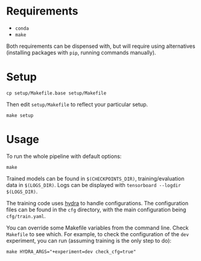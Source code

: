 # Requirements

  - `conda`
  - `make`

Both requirements can be dispensed with, but will require using alternatives (installing packages with `pip`, running commands manually).

# Setup
```
cp setup/Makefile.base setup/Makefile
```
Then edit `setup/Makefile` to reflect your particular setup.


```
make setup
```

# Usage
To run the whole pipeline with default options:
```
make
```

Trained models can be found in `$(CHECKPOINTS_DIR)`, training/evaluation data in `$(LOGS_DIR)`.
Logs can be displayed with `tensorboard --logdir $(LOGS_DIR)`.

The training code uses [hydra](https://github.com/facebookresearch/hydra) to handle configurations. 
The configuration files can be found in the `cfg` directory, with the main configuration being `cfg/train.yaml`.

You can override some Makefile variables from the command line. Check `Makefile` to see which.
For example, to check the configuration of the `dev` experiment, you can run (assuming training is the only step to do):
```
make HYDRA_ARGS="+experiment=dev check_cfg=true"
```
